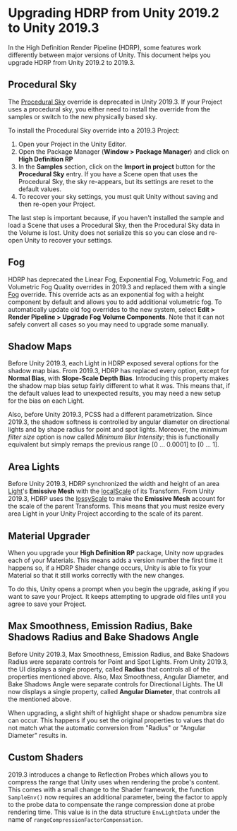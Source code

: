 # Upgrading HDRP from Unity 2019.2 to Unity 2019.3

In the High Definition Render Pipeline (HDRP), some features work differently between major versions of Unity. This document helps you upgrade HDRP from Unity 2019.2 to 2019.3.

<a name="ProceduralSky"></a>

## Procedural Sky

The [Procedural Sky](Override-Procedural-Sky.html) override is deprecated in Unity 2019.3. If your Project uses a procedural sky, you either need to install the override from the samples or switch to the new physically based sky.

To install the Procedural Sky override into a 2019.3 Project:

1. Open your Project in the Unity Editor.
2. Open the Package Manager (**Window > Package Manager**) and click on **High Definition RP**
3. In the **Samples** section, click on the **Import in project** button for the **Procedural Sky** entry. If you have a Scene open that uses the Procedural Sky,  the sky re-appears, but its settings are reset to the default values.
4. To recover your sky settings, you must quit Unity without saving and then re-open your Project.

The last step is important because, if you haven't installed the sample and load a Scene that uses a Procedural Sky, then the Procedural Sky data in the Volume is lost. Unity does not serialize this so you can close and re-open Unity to recover your settings.

## Fog

HDRP has deprecated the Linear Fog, Exponential Fog, Volumetric Fog, and Volumetric Fog Quality overrides in 2019.3 and replaced them with a single [Fog](Override-Fog.html) override. This override acts as an exponential fog with a height component by default and allows you to add additional volumetric fog. To automatically update old fog overrides to the new system, select **Edit > Render Pipeline > Upgrade Fog Volume Components**. Note that it can not safely convert all cases so you may need to upgrade some manually.

## Shadow Maps

Before Unity 2019.3, each Light in HDRP exposed several options for the shadow map bias. From 2019.3, HDRP has replaced every option, except for **Normal Bias**, with **Slope-Scale Depth Bias**. Introducing this property makes the shadow map bias setup fairly different to what it was. This means that, if the default values lead to unexpected results, you may need a new setup for the bias on each Light. 

Also, before Unity 2019.3, PCSS had a different parametrization. Since 2019.3, the shadow softness is controlled by angular diameter on directional lights and by shape radius for point and spot lights. Moreover, the *minimum filter size* option is now called *Minimum Blur Intensity*; this is functionally equivalent but simply remaps the previous range [0 ... 0.0001] to [0 ... 1]. 

## Area Lights

Before Unity 2019.3, HDRP synchronized the width and height of an area [Light](Light-Component.html)'s **Emissive Mesh** with the [localScale](https://docs.unity3d.com/ScriptReference/Transform-localScale.html) of its Transform. From Unity 2019.3, HDRP uses the [lossyScale](https://docs.unity3d.com/ScriptReference/Transform-lossyScale.html) to make the **Emissive Mesh** account for the scale of the parent Transforms. This means that you must resize every area Light in your Unity Project according to the scale of its parent.

## Material Upgrader

When you upgrade your **High Definition RP** package, Unity now upgrades each of your Materials. This means adds a version number the first time it happens so, if a HDRP Shader change occurs, Unity is able to fix your Material so that it still works correctly with the new changes.

To do this, Unity opens a prompt when you begin the upgrade, asking if you want to save your Project. It keeps attempting to upgrade old files until you agree to save your Project.

## Max Smoothness, Emission Radius, Bake Shadows Radius and Bake Shadows Angle 

Before Unity 2019.3, Max Smoothness, Emission Radius, and Bake Shadows Radius were separate controls for Point and Spot Lights. From Unity 2019.3, the UI displays a single property, called **Radius** that controls all of the properties mentioned above.
Also, Max Smoothness, Angular Diameter, and Bake Shadows Angle were separate controls for Directional Lights. The UI now displays a single property, called **Angular Diameter**, that controls all the mentioned above.

When upgrading, a slight shift of highlight shape or shadow penumbra size can occur. This happens if you set the original properties to values that do not match what the automatic conversion from "Radius" or "Angular Diameter" results in.

## Custom Shaders

2019.3 introduces a change to Reflection Probes which allows you to compress the range that Unity uses when rendering the probe's content. This comes with a small change to the Shader framework, the function `SampleEnv()` now requires an additional parameter, being the factor to apply to the probe data to compensate the range compression done at probe rendering time. This value is in the data structure `EnvLightData` under the name of `rangeCompressionFactorCompensation`. 


